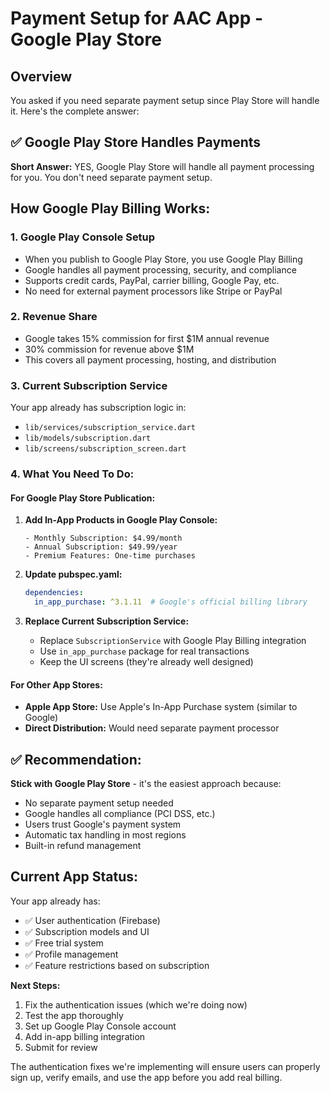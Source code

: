 # Payment Setup for AAC App - Google Play Store

## Overview
You asked if you need separate payment setup since Play Store will handle it. Here's the complete answer:

## ✅ **Google Play Store Handles Payments**

**Short Answer:** YES, Google Play Store will handle all payment processing for you. You don't need separate payment setup.

## How Google Play Billing Works:

### 1. **Google Play Console Setup**
- When you publish to Google Play Store, you use Google Play Billing
- Google handles all payment processing, security, and compliance
- Supports credit cards, PayPal, carrier billing, Google Pay, etc.
- No need for external payment processors like Stripe or PayPal

### 2. **Revenue Share**
- Google takes 15% commission for first $1M annual revenue
- 30% commission for revenue above $1M
- This covers all payment processing, hosting, and distribution

### 3. **Current Subscription Service**
Your app already has subscription logic in:
- `lib/services/subscription_service.dart`
- `lib/models/subscription.dart`
- `lib/screens/subscription_screen.dart`

### 4. **What You Need To Do:**

#### **For Google Play Store Publication:**

1. **Add In-App Products in Google Play Console:**
   ```
   - Monthly Subscription: $4.99/month
   - Annual Subscription: $49.99/year  
   - Premium Features: One-time purchases
   ```

2. **Update pubspec.yaml:**
   ```yaml
   dependencies:
     in_app_purchase: ^3.1.11  # Google's official billing library
   ```

3. **Replace Current Subscription Service:**
   - Replace `SubscriptionService` with Google Play Billing integration
   - Use `in_app_purchase` package for real transactions
   - Keep the UI screens (they're already well designed)

#### **For Other App Stores:**

- **Apple App Store:** Use Apple's In-App Purchase system (similar to Google)
- **Direct Distribution:** Would need separate payment processor

## ✅ **Recommendation:**

**Stick with Google Play Store** - it's the easiest approach because:
- No separate payment setup needed
- Google handles all compliance (PCI DSS, etc.)
- Users trust Google's payment system
- Automatic tax handling in most regions
- Built-in refund management

## Current App Status:

Your app already has:
- ✅ User authentication (Firebase)
- ✅ Subscription models and UI
- ✅ Free trial system  
- ✅ Profile management
- ✅ Feature restrictions based on subscription

**Next Steps:**
1. Fix the authentication issues (which we're doing now)
2. Test the app thoroughly
3. Set up Google Play Console account
4. Add in-app billing integration
5. Submit for review

The authentication fixes we're implementing will ensure users can properly sign up, verify emails, and use the app before you add real billing.
